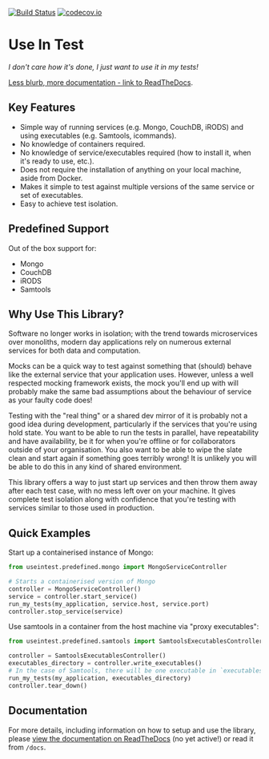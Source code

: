 [![Build Status](https://travis-ci.org/wtsi-hgi/useintest.svg)](https://travis-ci.org/wtsi-hgi/useintest)
[![codecov.io](https://codecov.io/gh/wtsi-hgi/useintest/graph/badge.svg)](https://codecov.io/github/wtsi-hgi/useintest)
# Use In Test
*I don't care how it's done, I just want to use it in my tests!*

[Less blurb, more documentation - link to ReadTheDocs](https://useintest.readthedocs.io).

## Key Features
- Simple way of running services (e.g. Mongo, CouchDB, iRODS) and using executables (e.g. Samtools, icommands).
- No knowledge of containers required.
- No knowledge of service/executables required (how to install it, when it's ready to use, etc.).
- Does not require the installation of anything on your local machine, aside from Docker.
- Makes it simple to test against multiple versions of the same service or set of executables.
- Easy to achieve test isolation.

## Predefined Support
Out of the box support for:

- Mongo
- CouchDB
- iRODS
- Samtools

## Why Use This Library?
Software no longer works in isolation; with the trend towards microservices over monoliths, modern day applications 
rely on numerous external services for both data and computation.

Mocks can be a quick way to test against something that (should) behave like the external service that your 
application uses. However, unless a well respected mocking framework exists, the mock you'll end up with will probably 
make the same bad assumptions about the behaviour of service as your faulty code does!

Testing with the "real thing" or a shared dev mirror of it is probably not a good idea during development, 
particularly if the services that you're using hold state. You want to be able to run the tests in parallel, have 
repeatability and have availability, be it for when you're offline or for collaborators outside of your organisation. 
You also want to be able to wipe the slate clean and start again if something goes terribly wrong! It is unlikely you 
will be able to do this in any kind of shared environment.

This library offers a way to just start up services and then throw them away after each test case, with no mess left 
over on your machine. It gives complete test isolation along with confidence that you're testing with services similar 
to those used in production.


## Quick Examples
Start up a containerised instance of Mongo:
```python
from useintest.predefined.mongo import MongoServiceController

# Starts a containerised version of Mongo
controller = MongoServiceController()              
service = controller.start_service()      
run_my_tests(my_application, service.host, service.port)
controller.stop_service(service)
```

Use samtools in a container from the host machine via "proxy executables":
```python
from useintest.predefined.samtools import SamtoolsExecutablesController

controller = SamtoolsExecutablesController()  
executables_directory = controller.write_executables()
# In the case of Samtools, there will be one executable in `executables_directory` named "samtools"
run_my_tests(my_application, executables_directory)
controller.tear_down()
```


## Documentation
For more details, including information on how to setup and use the library, please [view the documentation on 
ReadTheDocs](https://useintest.readthedocs.io) (no yet active!)  or read it from `/docs`.


